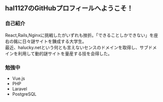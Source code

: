 ## hal1127のGitHubプロフィールへようこそ！

### 自己紹介
React,Rails,Nginxに挑戦したがいずれも挫折。「できることしかできない」を座右の銘に日々謎サイトを錬成する大学生。<br>
最近、halucky.netという何とも言えないセンスのドメインを取得し、サブドメインを利用して動的謎サイトを量産する技を会得した。

### 勉強中
- Vue.js
- PHP
- Laravel
- PostgreSQL
